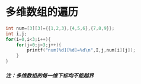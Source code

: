 # 多维数组的遍历
```cpp
int num=[3][3]={{1,2,3},{4,5,6},{7,8,9}};
int i,j;
for(i=0,i<3;i++){
	for(j=0;j<3;j++){
		printf("num[%d][%d]=%d\n",I,j,num[i][j]);
	}
}
```
##### 注：多维数组的每一维下标均不能越界